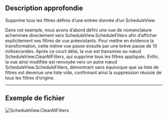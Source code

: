 ## Description approfondie
Supprime tous les filtres définis d’une entrée donnée d’un ScheduleView.

Dans cet exemple, nous avons d’abord défini une vue de nomenclature acheminée directement vers ScheduleView.ScheduleFilters afin d’afficher explicitement ses filtres de vue préexistants. Pour mettre en évidence la transformation, cette même vue passe ensuite par une brève pause de 10 millisecondes. Après ce court délai, la vue est transmise au nœud ScheduleView.ClearAllFilters, qui supprime tous les filtres appliqués. Enfin, la vue ainsi modifiée est renvoyée vers un autre nœud ScheduleView.ScheduleFilters, démontrant sans équivoque que sa liste de filtres est devenue une liste vide, confirmant ainsi la suppression réussie de tous les filtres d’origine.
___
## Exemple de fichier

![ScheduleView.ClearAllFilters](./Revit.Elements.Views.ScheduleView.ClearAllFilters_img.jpg)

